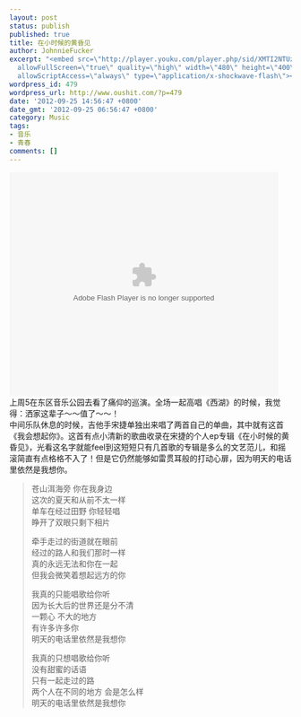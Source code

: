 ```yaml
---
layout: post
status: publish
published: true
title: 在小时候的黄昏见
author: JohnnieFucker
excerpt: "<embed src=\"http://player.youku.com/player.php/sid/XMTI2NTUzNjg0/v.swf\"
  allowFullScreen=\"true\" quality=\"high\" width=\"480\" height=\"400\" align=\"middle\"
  allowScriptAccess=\"always\" type=\"application/x-shockwave-flash\"></embed>\r\n上周5在东区音乐公园去看了痛仰的巡演。全场一起高唱《西湖》的时候，我觉得：洒家这辈子～～值了～～！\r\n中间乐队休息的时候，吉他手宋捷单独出来唱了两首自己的单曲，其中就有这首《我会想起你》。这首有点小清新的歌曲收录在宋捷的个人ep专辑《在小时候的黄昏见》，光看这名字就能feel到这短短只有几首歌的专辑是多么的文艺范儿，和摇滚简直有点格格不入了！但是它仍然能够如雷贯耳般的打动心扉，因为明天的电话里依然是我想你。\r\n"
wordpress_id: 479
wordpress_url: http://www.oushit.com/?p=479
date: '2012-09-25 14:56:47 +0800'
date_gmt: '2012-09-25 06:56:47 +0800'
category: Music
tags:
- 音乐
- 青春
comments: []
---
```

<p><embed src="http://player.youku.com/player.php/sid/XMTI2NTUzNjg0/v.swf" allowFullScreen="true" quality="high" width="480" height="400" align="middle" allowScriptAccess="always" type="application/x-shockwave-flash"></embed><br />
上周5在东区音乐公园去看了痛仰的巡演。全场一起高唱《西湖》的时候，我觉得：洒家这辈子～～值了～～！<br />
中间乐队休息的时候，吉他手宋捷单独出来唱了两首自己的单曲，其中就有这首《我会想起你》。这首有点小清新的歌曲收录在宋捷的个人ep专辑《在小时候的黄昏见》，光看这名字就能feel到这短短只有几首歌的专辑是多么的文艺范儿，和摇滚简直有点格格不入了！但是它仍然能够如雷贯耳般的打动心扉，因为明天的电话里依然是我想你。<br />
<!--break--><a id="more-479"></a></p>
<blockquote><p>
苍山洱海旁 你在我身边<br />
这次的夏天和从前不太一样<br />
单车在经过田野 你轻轻唱<br />
睁开了双眼只剩下相片</p>
<p>牵手走过的街道就在眼前<br />
经过的路人和我们那时一样<br />
真的永远无法和你在一起<br />
但我会微笑着想起远方的你</p>
<p>我真的只能唱歌给你听<br />
因为长大后的世界还是分不清<br />
一颗心 不大的地方<br />
有许多许多你<br />
明天的电话里依然是我想你</p>
<p>我真的只想唱歌给你听<br />
没有甜蜜的话语<br />
只有一起走过的路<br />
两个人在不同的地方 会是怎么样<br />
明天的电话里依然是我想你
</p></blockquote>
